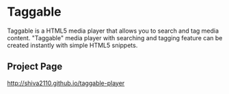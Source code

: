 Taggable
========
Taggable is a HTML5 media player that allows you to search and tag media content. "Taggable" media player with searching and tagging feature can be created instantly with simple HTML5 snippets. 

Project Page
------
http://shiva2110.github.io/taggable-player
